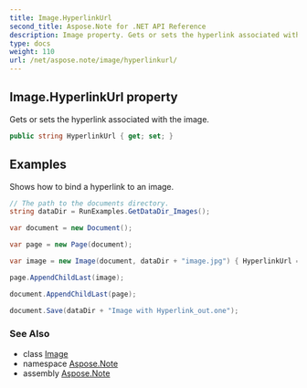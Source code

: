 ```yaml
---
title: Image.HyperlinkUrl
second_title: Aspose.Note for .NET API Reference
description: Image property. Gets or sets the hyperlink associated with the image
type: docs
weight: 110
url: /net/aspose.note/image/hyperlinkurl/
---
```

## Image.HyperlinkUrl property

Gets or sets the hyperlink associated with the image.

```csharp
public string HyperlinkUrl { get; set; }
```

## Examples

Shows how to bind a hyperlink to an image.

```csharp
// The path to the documents directory.
string dataDir = RunExamples.GetDataDir_Images(); 

var document = new Document();

var page = new Page(document);

var image = new Image(document, dataDir + "image.jpg") { HyperlinkUrl = "http://image.com" };

page.AppendChildLast(image);

document.AppendChildLast(page);

document.Save(dataDir + "Image with Hyperlink_out.one");
```

### See Also

* class [Image](../)
* namespace [Aspose.Note](../../image/)
* assembly [Aspose.Note](../../../)



